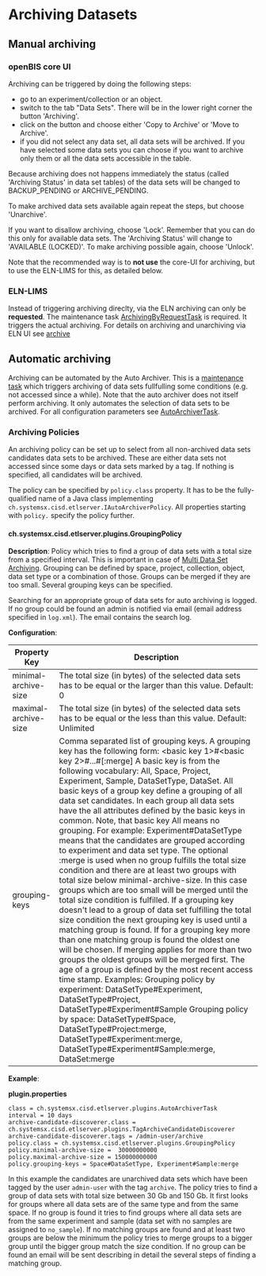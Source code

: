 Archiving Datasets
==================

## Manual archiving

### openBIS core UI

Archiving can be triggered by doing the following steps:

- go to an experiment/collection or an object.
- switch to the tab "Data Sets". There will be in the lower right corner the button 'Archiving'.
- click on the button and choose either 'Copy to Archive' or 'Move to Archive'.
- if you did not select any data set, all data sets will be archived. If you have selected some data sets you can choose if you want to archive only them or all the data sets accessible in the table.

Because archiving does not happens immediately the status (called 'Archiving Status' in data set tables) of the data sets will be changed to BACKUP\_PENDING or ARCHIVE\_PENDING.

To make archived data sets available again repeat the steps, but choose 'Unarchive'.

If you want to disallow archiving, choose 'Lock'. Remember that you can do this only for available data sets. The 'Archiving Status' will change to 'AVAILABLE (LOCKED)'. To make archiving possible again, choose 'Unlock'.

Note that the recommended way is to **not use** the core-UI for archiving, but to use the ELN-LIMS for this, as detailed below.

### ELN-LIMS

Instead of triggering archiving direclty, via the ELN archiving can only be **requested**. The maintenance task [ArchivingByRequestTask](./maintenance-tasks.md#archivingbyrequesttask) is required. It triggers the actual archiving. For details on archiving and unarchiving via ELN UI see [archive](../docs/user-documentation/general-users/data-archiving.md)

## Automatic archiving

Archiving can be automated by the Auto Archiver. This is a [maintenance task](./maintenance-tasks.md) which triggers archiving of data sets fullfulling some conditions (e.g. not accessed since a while). Note that the auto archiver does not itself perform archiving. It only automates the selection of data sets to be archived. For all configuration parameters see [AutoArchiverTask](./maintenance-tasks.md#autoarchivertask).

### Archiving Policies

An archiving policy can be set up to select from all non-archived data sets candidates data sets to be archived. These are either data sets not accessed since some days or data sets marked by a tag. If nothing is specified, all candidates will be archived.

The policy can be specified by `policy.class` property. It has to be the fully-qualified name of a Java class implementing` ch.systemsx.cisd.etlserver.IAutoArchiverPolicy`. All properties starting with `policy.` specify the policy further.

#### ch.systemsx.cisd.etlserver.plugins.GroupingPolicy

**Description**: Policy which tries to find a group of data sets with a total size from a specified interval. This is important in case of [Multi Data Set Archiving](../../uncategorized/multi-data-set-archiving.md). Grouping can be defined by space, project, collection, object, data set type or a combination of those. Groups can be merged if they are too small. Several grouping keys can be specified.

Searching for an appropriate group of data sets for auto archiving is logged. If no group could be found an admin is notified via email (email address specified in `log.xml`). The email contains the search log.

**Configuration**:

|Property Key        |Description                                                                                                                                                                                                                                                                                                                                                                                                                                                                                                                                                                                                                                                                                                                                                                                                                                                                                                                                                                                                                                                                                                                                                                                                                                                                                                                                                                                                                                                                                                                                  |
|--------------------|---------------------------------------------------------------------------------------------------------------------------------------------------------------------------------------------------------------------------------------------------------------------------------------------------------------------------------------------------------------------------------------------------------------------------------------------------------------------------------------------------------------------------------------------------------------------------------------------------------------------------------------------------------------------------------------------------------------------------------------------------------------------------------------------------------------------------------------------------------------------------------------------------------------------------------------------------------------------------------------------------------------------------------------------------------------------------------------------------------------------------------------------------------------------------------------------------------------------------------------------------------------------------------------------------------------------------------------------------------------------------------------------------------------------------------------------------------------------------------------------------------------------------------------------|
|minimal-archive-size|The total size (in bytes) of the selected data sets has to be equal or the larger than this value. Default: 0                                                                                                                                                                                                                                                                                                                                                                                                                                                                                                                                                                                                                                                                                                                                                                                                                                                                                                                                                                                                                                                                                                                                                                                                                                                                                                                                                                                                                                |
|maximal-archive-size|The total size (in bytes) of the selected data sets has to be equal or the less than this value. Default: Unlimited                                                                                                                                                                                                                                                                                                                                                                                                                                                                                                                                                                                                                                                                                                                                                                                                                                                                                                                                                                                                                                                                                                                                                                                                                                                                                                                                                                                                                          |
|grouping-keys       |Comma separated list of grouping keys. A grouping key has the following form: <basic key 1>#<basic key 2>#...#<basic key n>[:merge] A basic key is from the following vocabulary: All, Space, Project, Experiment, Sample, DataSetType, DataSet. All basic keys of a group key define a grouping of all data set candidates. In each group all data sets have the all attributes defined by the basic keys in common. Note, that basic key All means no grouping. For example: Experiment#DataSetType means that the candidates are grouped according to experiment and data set type. The optional :merge is used when no group fulfills the total size condition and there are at least two groups with total size below minimal-archive-size. In this case groups which are too small will be merged until the total size condition is fulfilled. If a grouping key doesn't lead to a group of data set fulfilling the total size condition the next grouping key is used until a matching group is found. If for a grouping key more than one matching group is found the oldest one will be chosen. If merging applies for more than two groups the oldest groups will be merged first. The age of a group is defined by the most recent access time stamp. Examples: Grouping policy by experiment: DataSetType#Experiment, DataSetType#Project, DataSetType#Experiment#Sample Grouping policy by space: DataSetType#Space, DataSetType#Project:merge, DataSetType#Experiment:merge, DataSetType#Experiment#Sample:merge, DataSet:merge|


**Example**:

**plugin.properties**

```
class = ch.systemsx.cisd.etlserver.plugins.AutoArchiverTask
interval = 10 days
archive-candidate-discoverer.class = ch.systemsx.cisd.etlserver.plugins.TagArchiveCandidateDiscoverer
archive-candidate-discoverer.tags = /admin-user/archive
policy.class = ch.systemsx.cisd.etlserver.plugins.GroupingPolicy
policy.minimal-archive-size =  30000000000
policy.maximal-archive-size = 150000000000
policy.grouping-keys = Space#DataSetType, Experiment#Sample:merge
```


In this example the candidates are unarchived data sets which have been
tagged by the user `admin-user` with the tag `archive`. The policy tries to
find a group of data sets with total size between 30 Gb and 150 Gb. It
first looks for groups where all data sets are of the same type and from
the same space. If no group is found it tries to find groups where all
data sets are from the same experiment and sample (data set with no
samples are assigned to `no_sample`). If no matching groups are found
and at least two groups are below the minimum the policy tries to merge
groups to a bigger group until the bigger group match the size
condition. If no group can be found an email will be sent describing in
detail the several steps of finding a matching group.
